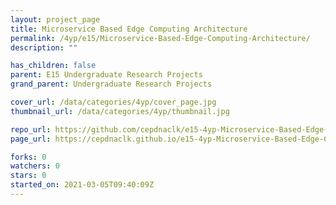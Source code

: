 ```yaml
---
layout: project_page
title: Microservice Based Edge Computing Architecture
permalink: /4yp/e15/Microservice-Based-Edge-Computing-Architecture/
description: ""

has_children: false
parent: E15 Undergraduate Research Projects
grand_parent: Undergraduate Research Projects

cover_url: /data/categories/4yp/cover_page.jpg
thumbnail_url: /data/categories/4yp/thumbnail.jpg

repo_url: https://github.com/cepdnaclk/e15-4yp-Microservice-Based-Edge-Computing-Architecture
page_url: https://cepdnaclk.github.io/e15-4yp-Microservice-Based-Edge-Computing-Architecture

forks: 0
watchers: 0
stars: 0
started_on: 2021-03-05T09:40:09Z
---
```



